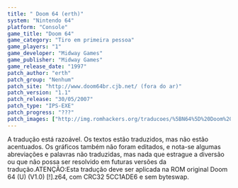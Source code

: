 ```yaml
---
title: " Doom 64 (erth)"
system: "Nintendo 64"
platform: "Console"
game_title: "Doom 64"
game_category: "Tiro em primeira pessoa"
game_players: "1"
game_developer: "Midway Games"
game_publisher: "Midway Games"
game_release_date: "1997"
patch_author: "erth"
patch_group: "Nenhum"
patch_site: "http://www.doom64br.cjb.net/ (fora do ar)"
patch_version: "1.1"
patch_release: "30/05/2007"
patch_type: "IPS-EXE"
patch_progress: "???"
patch_images: ["http://img.romhackers.org/traducoes/%5BN64%5D%20Doom%2064%20-%20erth%20-%201.jpg","http://img.romhackers.org/traducoes/%5BN64%5D%20Doom%2064%20-%20erth%20-%202.jpg","http://img.romhackers.org/traducoes/%5BN64%5D%20Doom%2064%20-%20erth%20-%203.jpg"]
---
```

A tradução está razoável. Os textos estão traduzidos, mas não estão acentuados. Os gráficos também não foram editados, e nota-se algumas abreviações e palavras não traduzidas, mas nada que estrague a diversão ou que não possa ser resolvido em futuras versões da tradução.ATENÇÃO:Esta tradução deve ser aplicada na ROM original Doom 64 (U) (V1.0) [!].z64, com CRC32 5CC1ADE6 e sem byteswap.